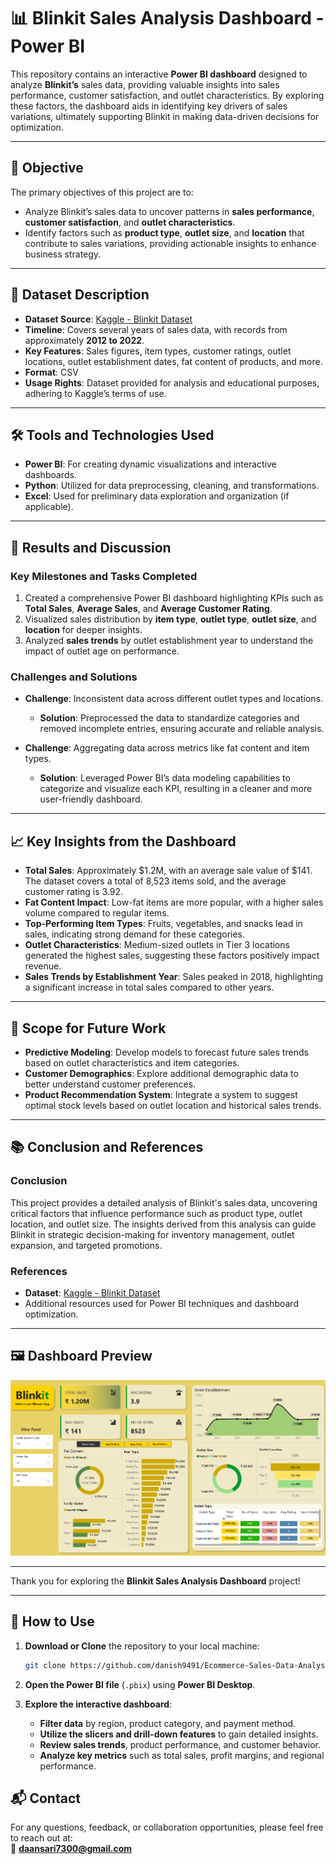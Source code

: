 # 📊 Blinkit Sales Analysis Dashboard - Power BI

This repository contains an interactive **Power BI dashboard** designed to analyze **Blinkit’s** sales data, providing valuable insights into sales performance, customer satisfaction, and outlet characteristics. By exploring these factors, the dashboard aids in identifying key drivers of sales variations, ultimately supporting Blinkit in making data-driven decisions for optimization.

---

## 🎯 Objective

The primary objectives of this project are to:
- Analyze Blinkit’s sales data to uncover patterns in **sales performance**, **customer satisfaction**, and **outlet characteristics**.
- Identify factors such as **product type**, **outlet size**, and **location** that contribute to sales variations, providing actionable insights to enhance business strategy.

---

## 📂 Dataset Description

- **Dataset Source**: [Kaggle - Blinkit Dataset](https://www.kaggle.com/datasets/mukeshgadri/blinkit-dataset)
- **Timeline**: Covers several years of sales data, with records from approximately **2012 to 2022**.
- **Key Features**: Sales figures, item types, customer ratings, outlet locations, outlet establishment dates, fat content of products, and more.
- **Format**: CSV
- **Usage Rights**: Dataset provided for analysis and educational purposes, adhering to Kaggle’s terms of use.

---

## 🛠️ Tools and Technologies Used

- **Power BI**: For creating dynamic visualizations and interactive dashboards.
- **Python**: Utilized for data preprocessing, cleaning, and transformations.
- **Excel**: Used for preliminary data exploration and organization (if applicable).

---

## 🔑 Results and Discussion

### Key Milestones and Tasks Completed

1. Created a comprehensive Power BI dashboard highlighting KPIs such as **Total Sales**, **Average Sales**, and **Average Customer Rating**.
2. Visualized sales distribution by **item type**, **outlet type**, **outlet size**, and **location** for deeper insights.
3. Analyzed **sales trends** by outlet establishment year to understand the impact of outlet age on performance.

### Challenges and Solutions

- **Challenge**: Inconsistent data across different outlet types and locations.
  - **Solution**: Preprocessed the data to standardize categories and removed incomplete entries, ensuring accurate and reliable analysis.
  
- **Challenge**: Aggregating data across metrics like fat content and item types.
  - **Solution**: Leveraged Power BI’s data modeling capabilities to categorize and visualize each KPI, resulting in a cleaner and more user-friendly dashboard.

---

## 📈 Key Insights from the Dashboard

- **Total Sales**: Approximately $1.2M, with an average sale value of $141. The dataset covers a total of 8,523 items sold, and the average customer rating is 3.92.
- **Fat Content Impact**: Low-fat items are more popular, with a higher sales volume compared to regular items.
- **Top-Performing Item Types**: Fruits, vegetables, and snacks lead in sales, indicating strong demand for these categories.
- **Outlet Characteristics**: Medium-sized outlets in Tier 3 locations generated the highest sales, suggesting these factors positively impact revenue.
- **Sales Trends by Establishment Year**: Sales peaked in 2018, highlighting a significant increase in total sales compared to other years.

---

## 📅 Scope for Future Work

- **Predictive Modeling**: Develop models to forecast future sales trends based on outlet characteristics and item categories.
- **Customer Demographics**: Explore additional demographic data to better understand customer preferences.
- **Product Recommendation System**: Integrate a system to suggest optimal stock levels based on outlet location and historical sales trends.

---

## 📚 Conclusion and References

### Conclusion
This project provides a detailed analysis of Blinkit's sales data, uncovering critical factors that influence performance such as product type, outlet location, and outlet size. The insights derived from this analysis can guide Blinkit in strategic decision-making for inventory management, outlet expansion, and targeted promotions.

### References
- **Dataset**: [Kaggle - Blinkit Dataset](https://www.kaggle.com/datasets/mukeshgadri/blinkit-dataset)
- Additional resources used for Power BI techniques and dashboard optimization.

---

## 🖼️ Dashboard Preview

![Dashboard Preview](https://raw.githubusercontent.com/danish9491/Power-BI-Projects/refs/heads/main/Blinkit%20Sales%20Analysis/Preview%20Dashboard.png) <!-- Update with the actual image path -->


---

Thank you for exploring the **Blinkit Sales Analysis Dashboard** project!


---

## 🚀 **How to Use**

1. **Download or Clone** the repository to your local machine:
   ```bash
   git clone https://github.com/danish9491/Ecommerce-Sales-Data-Analysis---Power-BI-Dashboard.git

2. **Open the Power BI file** (`.pbix`) using **Power BI Desktop**.

3. **Explore the interactive dashboard**:
   - **Filter data** by region, product category, and payment method.
   - **Utilize the slicers and drill-down features** to gain detailed insights.
   - **Review sales trends**, product performance, and customer behavior.
   - **Analyze key metrics** such as total sales, profit margins, and regional performance.

## 📬 Contact

For any questions, feedback, or collaboration opportunities, please feel free to reach out at:  
📧 **[daansari7300@gmail.com](mailto:daansari7300@gmail.com)**


